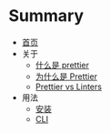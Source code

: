 # Summary

* [首页](README.md)
* 关于
    * [什么是 prettier](./about/What_is_Prettier.md)
    * [为什么是 Prettier](./about/Why_Prettier.md)
    * [Prettier vs Linters](./about/Prettier_vs_Linters.md)
* 用法
    * [安装](./usage/Install.md)
    * [CLI](./usage/CLI.md)
